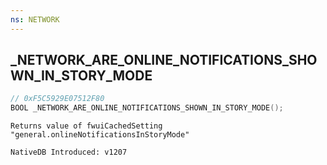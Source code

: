 ```yaml
---
ns: NETWORK
---
```

## _NETWORK_ARE_ONLINE_NOTIFICATIONS_SHOWN_IN_STORY_MODE

```c
// 0xF5C5929E07512F80
BOOL _NETWORK_ARE_ONLINE_NOTIFICATIONS_SHOWN_IN_STORY_MODE();
```

```
Returns value of fwuiCachedSetting "general.onlineNotificationsInStoryMode"

NativeDB Introduced: v1207
```


